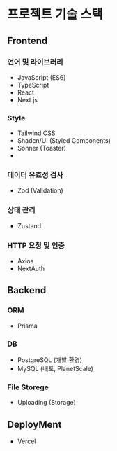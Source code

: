 # 프로젝트 기술 스택

## Frontend

### 언어 및 라이브러리
- JavaScript (ES6)
- TypeScript
- React
- Next.js

### Style
- Tailwind CSS
- Shadcn/UI (Styled Components)
- Sonner (Toaster)
- 
### 데이터 유효성 검사
- Zod (Validation)

### 상태 관리
- Zustand

### HTTP 요청 및 인증
- Axios
- NextAuth

## Backend

### ORM
- Prisma

### DB
- PostgreSQL (개발 환경)
- MySQL (배포, PlanetScale)

### File Storege
- Uploading (Storage)


## DeployMent
- Vercel

